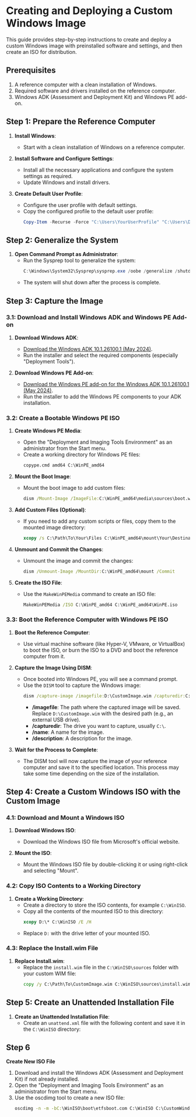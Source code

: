 # Creating and Deploying a Custom Windows Image

This guide provides step-by-step instructions to create and deploy a custom Windows image with preinstalled software and settings, and then create an ISO for distribution.

## Prerequisites

1. A reference computer with a clean installation of Windows.
2. Required software and drivers installed on the reference computer.
3. Windows ADK (Assessment and Deployment Kit) and Windows PE add-on.

## Step 1: Prepare the Reference Computer

1. **Install Windows**:
   - Start with a clean installation of Windows on a reference computer.

2. **Install Software and Configure Settings**:
   - Install all the necessary applications and configure the system settings as required.
   - Update Windows and install drivers.

3. **Create Default User Profile**:
   - Configure the user profile with default settings.
   - Copy the configured profile to the default user profile:
     ```powershell
     Copy-Item -Recurse -Force "C:\Users\YourUserProfile" "C:\Users\Default"
     ```

## Step 2: Generalize the System

1. **Open Command Prompt as Administrator**:
   - Run the Sysprep tool to generalize the system:
     ```powershell
     C:\Windows\System32\Sysprep\sysprep.exe /oobe /generalize /shutdown
     ```
   - The system will shut down after the process is complete.

## Step 3: Capture the Image

### 3.1: Download and Install Windows ADK and Windows PE Add-on

1. **Download Windows ADK**:
   - [Download the Windows ADK 10.1.26100.1 (May 2024)](https://go.microsoft.com/fwlink/?linkid=2166081).
   - Run the installer and select the required components (especially "Deployment Tools").

2. **Download Windows PE Add-on**:
   - [Download the Windows PE add-on for the Windows ADK 10.1.26100.1 (May 2024)](https://go.microsoft.com/fwlink/?linkid=2166164).
   - Run the installer to add the Windows PE components to your ADK installation.

### 3.2: Create a Bootable Windows PE ISO

1. **Create Windows PE Media**:
   - Open the "Deployment and Imaging Tools Environment" as an administrator from the Start menu.
   - Create a working directory for Windows PE files:
     ```cmd
     copype.cmd amd64 C:\WinPE_amd64
     ```

2. **Mount the Boot Image**:
   - Mount the boot image to add custom files:
     ```cmd
     dism /Mount-Image /ImageFile:C:\WinPE_amd64\media\sources\boot.wim /index:1 /MountDir:C:\WinPE_amd64\mount
     ```

3. **Add Custom Files (Optional)**:
   - If you need to add any custom scripts or files, copy them to the mounted image directory:
     ```cmd
     xcopy /s C:\Path\To\Your\Files C:\WinPE_amd64\mount\Your\Destination
     ```

4. **Unmount and Commit the Changes**:
   - Unmount the image and commit the changes:
     ```cmd
     dism /Unmount-Image /MountDir:C:\WinPE_amd64\mount /Commit
     ```

5. **Create the ISO File**:
   - Use the `MakeWinPEMedia` command to create an ISO file:
     ```cmd
     MakeWinPEMedia /ISO C:\WinPE_amd64 C:\WinPE_amd64\WinPE.iso
     ```

### 3.3: Boot the Reference Computer with Windows PE ISO

1. **Boot the Reference Computer**:
   - Use virtual machine software (like Hyper-V, VMware, or VirtualBox) to boot the ISO, or burn the ISO to a DVD and boot the reference computer from it.

2. **Capture the Image Using DISM**:
   - Once booted into Windows PE, you will see a command prompt.
   - Use the `DISM` tool to capture the Windows image:
     ```cmd
     dism /capture-image /imagefile:D:\CustomImage.wim /capturedir:C:\ /name:"Custom Windows Image" /description:"Custom Windows Image with Preinstalled Software"
     ```
     - **/imagefile**: The path where the captured image will be saved. Replace `D:\CustomImage.wim` with the desired path (e.g., an external USB drive).
     - **/capturedir**: The drive you want to capture, usually `C:\`.
     - **/name**: A name for the image.
     - **/description**: A description for the image.

3. **Wait for the Process to Complete**:
   - The DISM tool will now capture the image of your reference computer and save it to the specified location. This process may take some time depending on the size of the installation.

## Step 4: Create a Custom Windows ISO with the Custom Image

### 4.1: Download and Mount a Windows ISO

1. **Download Windows ISO**:
   - Download the Windows ISO file from Microsoft's official website.

2. **Mount the ISO**:
   - Mount the Windows ISO file by double-clicking it or using right-click and selecting "Mount".

### 4.2: Copy ISO Contents to a Working Directory

1. **Create a Working Directory**:
   - Create a directory to store the ISO contents, for example `C:\WinISO`.
   - Copy all the contents of the mounted ISO to this directory:
     ```cmd
     xcopy D:\* C:\WinISO /E /H
     ```
   - Replace `D:` with the drive letter of your mounted ISO.

### 4.3: Replace the Install.wim File

1. **Replace Install.wim**:
   - Replace the `install.wim` file in the `C:\WinISO\sources` folder with your custom WIM file:
     ```cmd
     copy /y C:\Path\To\CustomImage.wim C:\WinISO\sources\install.wim
     ```

## Step 5: Create an Unattended Installation File

1. **Create an Unattended Installation File**:
   - Create an `unattend.xml` file with the following content and save it in the `C:\WinISO` directory:

## Step 6
**Create New ISO File**
1. Download and install the Windows ADK (Assessment and Deployment Kit) if not already installed.
2. Open the "Deployment and Imaging Tools Environment" as an administrator from the Start menu.
3. Use the oscdimg tool to create a new ISO file:
   ```cmd
   oscdimg -n -m -bC:\WinISO\boot\etfsboot.com C:\WinISO C:\CustomWindows.iso
   ```
